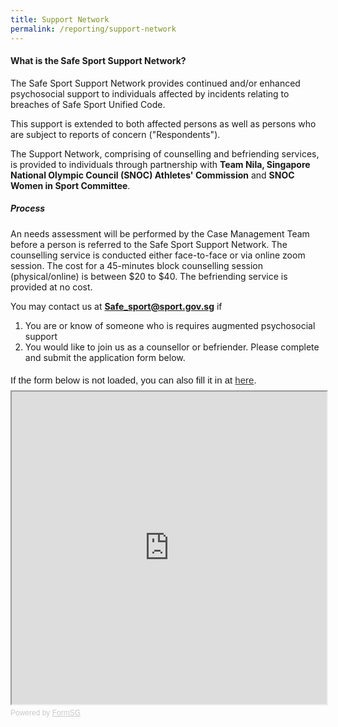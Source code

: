 ```yaml
---
title: Support Network
permalink: /reporting/support-network
---
```

#### What is the Safe Sport Support Network?

The Safe Sport Support Network provides continued and/or enhanced psychosocial support to individuals affected by incidents relating to breaches of Safe Sport Unified Code.

This support is extended to both affected persons as well as persons who are subject to reports of concern ("Respondents"). 

The Support Network, comprising of counselling and befriending services, is provided to individuals through partnership with **Team Nila, Singapore National Olympic Council (SNOC) Athletes' Commission** and **SNOC Women in Sport Committee**.

##### Process

An needs assessment will be performed by the Case Management Team before a person is referred to the Safe Sport Support Network. The counselling service is conducted either face-to-face or via online zoom session. The cost for a 45-minutes block counselling session (physical/online) is between $20 to $40. The befriending service is provided at no cost.

You may contact us at **Safe_sport@sport.gov.sg**  if 
1. You are or know of someone who is requires augmented psychosocial support 
2. You would like to join us as a counsellor or befriender. Please complete and submit the application form below.

<div style="font-family:Sans-Serif;font-size:15px;color:#000;opacity:0.9;padding-top:5px;padding-bottom:8px">If the form below is not loaded, you can also fill it in at <a href=https://form.gov.sg/618382ad02e9a7001507e3bb>here</a>.</div>

 

<!-- Change the width and height values to suit you best -->

<iframe id="iframe" src=https://form.gov.sg/618382ad02e9a7001507e3bb style="width:100%;height:500px"></iframe>

 

<div style="font-family:Sans-Serif;font-size:12px;color:#999;opacity:0.5;padding-top:5px">Powered by <a href=https://form.gov.sg style="color: #999">FormSG</a></div>

 